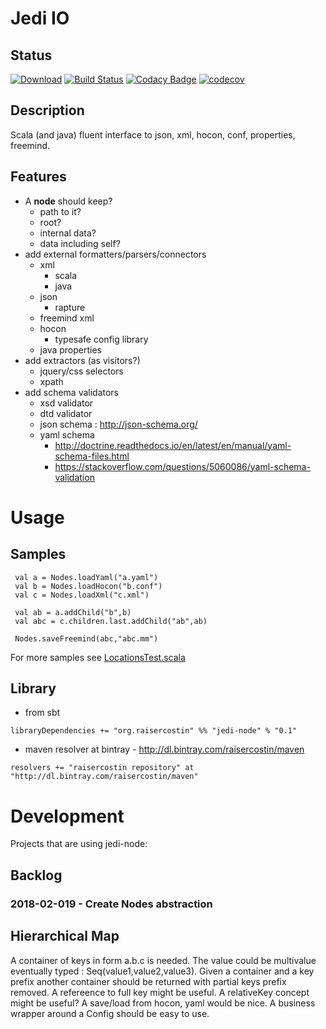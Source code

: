# Jedi IO

## Status
[![Download](https://api.bintray.com/packages/raisercostin/maven/jedi-node/images/download.svg)](https://bintray.com/raisercostin/maven/jedi-node/_latestVersion)
[![Build Status](https://travis-ci.org/raisercostin/jedi-node.svg?branch=master)](https://travis-ci.org/raisercostin/jedi-node)
[![Codacy Badge](https://www.codacy.com/project/badge/5cc4b6b21f694317ab8beec05342c7b5)](https://www.codacy.com/app/raisercostin/jedi-node)
[![codecov](https://codecov.io/gh/raisercostin/jedi-node/branch/master/graph/badge.svg)](https://codecov.io/gh/raisercostin/jedi-node)
<!--[![codecov.io](http://codecov.io/github/raisercostin/jedi-node/coverage.svg?branch=master)](http://codecov.io/github/raisercostin/jedi-node?branch=master)-->

## Description
Scala (and java) fluent interface to json, xml, hocon, conf, properties, freemind.

## Features
- A **node** should keep?
  - path to it?
  - root?
  - internal data?
  - data including self?
- add external formatters/parsers/connectors
  - xml
    - scala
    - java
  - json
    - rapture
  - freemind xml
  - hocon
    - typesafe config library
  - java properties
- add extractors (as visitors?)
  - jquery/css selectors
  - xpath
- add schema validators
  - xsd validator
  - dtd validator
  - json schema : http://json-schema.org/
  - yaml schema
    - http://doctrine.readthedocs.io/en/latest/en/manual/yaml-schema-files.html
    - https://stackoverflow.com/questions/5060086/yaml-schema-validation

# Usage
## Samples
 ```
  val a = Nodes.loadYaml("a.yaml")
  val b = Nodes.loadHocon("b.conf")
  val c = Nodes.loadXml("c.xml")
  
  val ab = a.addChild("b",b)
  val abc = c.children.last.addChild("ab",ab)
  
  Nodes.saveFreemind(abc,"abc.mm")
 ```

For more samples see [LocationsTest.scala](src/test/scala/org/raisercostin/util/io/LocationsTest.scala)

## Library
 - from sbt

 ```
 libraryDependencies += "org.raisercostin" %% "jedi-node" % "0.1"
 ```
 - maven resolver at bintray - http://dl.bintray.com/raisercostin/maven

 ```
 resolvers += "raisercostin repository" at "http://dl.bintray.com/raisercostin/maven"
 ```

# Development

Projects that are using jedi-node:
 
## Backlog

### 2018-02-019 - Create Nodes abstraction


## Hierarchical Map
A container of keys in form a.b.c is needed.
The value could be multivalue eventually typed : Seq(value1,value2,value3).
Given a container and a key prefix another container should be returned with partial keys prefix removed.
A refereence to full key might be useful. A relativeKey concept might be useful?
A save/load from hocon, yaml would be nice.
A business wrapper around a Config should be easy to use.
